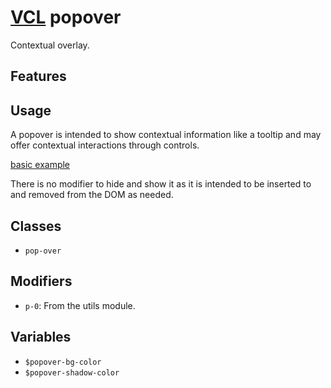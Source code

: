 # [VCL](https://vcl.github.io/) popover

Contextual overlay.

## Features

## Usage

A popover is intended to show contextual information like a tooltip and may
offer contextual interactions through controls.

[basic example](/demo/example.html)

There is no modifier to hide and show it as it is intended to be
inserted to and removed from the DOM as needed.

## Classes

- `pop-over`

## Modifiers

- `p-0`: From the utils module.

## Variables

- `$popover-bg-color`
- `$popover-shadow-color`
